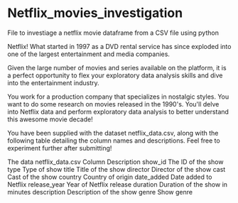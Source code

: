 ﻿# Netflix_movies_investigation
File to investiage a netflix movie dataframe from a CSV file using python 

Netflix! What started in 1997 as a DVD rental service has since exploded into one of the largest entertainment and media companies.

Given the large number of movies and series available on the platform, it is a perfect opportunity to flex your exploratory data analysis skills and dive into the entertainment industry.

You work for a production company that specializes in nostalgic styles. You want to do some research on movies released in the 1990's. You'll delve into Netflix data and perform exploratory data analysis to better understand this awesome movie decade!

You have been supplied with the dataset netflix_data.csv, along with the following table detailing the column names and descriptions. Feel free to experiment further after submitting!

The data
netflix_data.csv
Column	Description
show_id	The ID of the show
type	Type of show
title	Title of the show
director	Director of the show
cast	Cast of the show
country	Country of origin
date_added	Date added to Netflix
release_year	Year of Netflix release
duration	Duration of the show in minutes
description	Description of the show
genre	Show genre